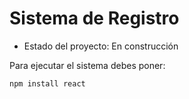 <h1> Sistema de Registro </h1>

- Estado del proyecto: En construcción 

Para ejecutar el sistema debes poner:

```npm install react```
